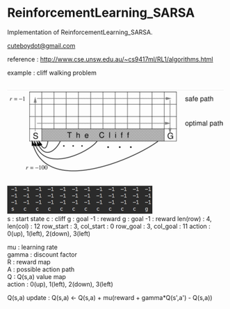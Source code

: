 # ReinforcementLearning_SARSA
Implementation of ReinforcementLearning_SARSA.

cuteboydot@gmail.com

reference : http://www.cse.unsw.edu.au/~cs9417ml/RL1/algorithms.html

example : cliff walking problem

<br>
<img height="200" src="https://github.com/cuteboydot/ReinforcementLearning_SARSA/blob/master/cliff.png" />
</br>
<br>
<img src="https://github.com/cuteboydot/ReinforcementLearning_SARSA/blob/master/statemap.png" />
</br>
s : start state  
c : cliff  
g : goal   
-1 : reward  
g : goal  
-1 : reward  
len(row) : 4, len(col) : 12  
row_start : 3, col_start : 0     
row_goal : 3, col_goal : 11   
action : 0(up), 1(left), 2(down), 3(left)  
  
mu : learning rate  
gamma : discount factor  
R : reward map  
A : possible action path  
Q : Q(s,a) value map  
action : 0(up), 1(left), 2(down), 3(left)  
  
Q(s,a) update : Q(s,a) <- Q(s,a) + mu(reward + gamma*Q(s',a') - Q(s,a))  


